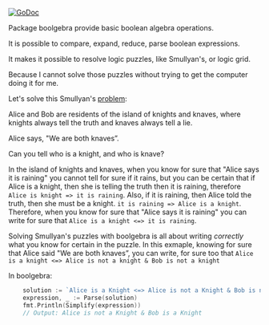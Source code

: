 [![GoDoc](https://godoc.org/github.com/etnz/boolgebra?status.svg)](https://godoc.org/github.com/etnz/boolgebra)


Package boolgebra provide basic boolean algebra operations.

It is possible to compare, expand, reduce, parse boolean expressions.

It makes it possible to resolve logic puzzles, like Smullyan's, or logic grid.

Because I cannot solve those puzzles without trying to get the computer doing it for me.

Let's solve this Smullyan's [problem](https://en.wikipedia.org/wiki/Knights_and_Knaves#Both_knaves):

Alice and Bob are residents of the island of knights and knaves, where knights always tell the truth and 
knaves always tell a lie.

Alice says, "We are both knaves”.

Can you tell who is a knight, and who is knave?

In the island of knights and knaves, when you know for sure that "Alice says it is raining"
you cannot tell for sure if it rains, but you can be certain that if Alice is a knight, then she is telling the truth
then it is raining, therefore `Alice is knight => it is raining`. 
Also, if it is raining, then Alice told the truth, then she must be a knight. `it is raining => Alice is a knight`. 
Therefore, when you know for sure that "Alice says it is raining" you can write for sure that `Alice is a knight <=> it is raining`.

Solving Smullyan's puzzles with boolgebra is all about writing *correctly* what you know for certain in the puzzle.
In this exmaple, knowing for sure that Alice said "We are both knaves”, you can write, for sure 
too that  `Alice is a knight <=> Alice is not a knight & Bob is not a knight`

In boolgebra:

```go
    solution := `Alice is a Knight <=> Alice is not a Knight & Bob is not a Knight`
	expression, _ := Parse(solution)
	fmt.Println(Simplify(expression))
	// Output: Alice is not a Knight & Bob is a Knight
```